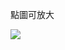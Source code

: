 點圖可放大

  <a href="https://github.com/iambjlu/JavaScript_Practice/blob/master/Class/week5_1110321/image.png?raw=true" target="_blank">

  <img src="https://github.com/iambjlu/JavaScript_Practice/blob/master/Class/week5_1110321/image.png?raw=true" />

</a>
